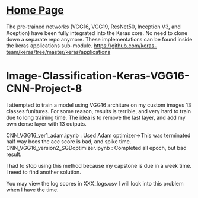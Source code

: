 # [Home Page](https://noelcodes.github.io/)

The pre-trained networks (VGG16, VGG19, ResNet50, Inception V3, and Xception) have been fully integrated into the Keras core. No need to clone down a separate repo anymore. These implementations can be found inside the keras applications sub-module.
https://github.com/keras-team/keras/tree/master/keras/applications

# Image-Classification-Keras-VGG16-CNN-Project-8
I attempted to train a model using VGG16 architure on my custom images 13 classes funitures.
For some reason, results is terrible, and very hard to train due to long training time.
The idea is to remove the last layer, and add my own dense layer with 13 outputs.  

CNN_VGG16_ver1_adam.ipynb	: Used Adam optimizer=>This was terminated half way bcos the acc score is bad, and spike time.
CNN_VGG16_version2_SGDoptimizer.ipynb	: Completed all epoch, but bad result. 

I had to stop using this method because my capstone is due in a week time. 
I need to find another solution.

You may view the log scores in XXX_logs.csv 
I will look into this problem when I have the time.
